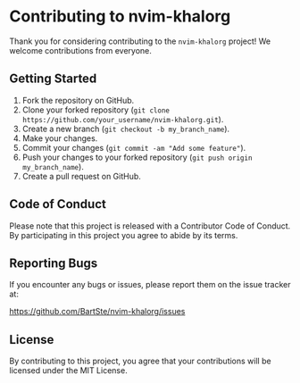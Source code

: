 # Contributing to nvim-khalorg

Thank you for considering contributing to the `nvim-khalorg` project! We welcome contributions from everyone.

## Getting Started

1. Fork the repository on GitHub.
2. Clone your forked repository (`git clone https://github.com/your_username/nvim-khalorg.git`).
3. Create a new branch (`git checkout -b my_branch_name`).
4. Make your changes.
5. Commit your changes (`git commit -am "Add some feature"`).
6. Push your changes to your forked repository (`git push origin my_branch_name`).
7. Create a pull request on GitHub.

## Code of Conduct

Please note that this project is released with a Contributor Code of Conduct. By participating in this project you agree to abide by its terms.

## Reporting Bugs

If you encounter any bugs or issues, please report them on the issue tracker at:

https://github.com/BartSte/nvim-khalorg/issues

## License

By contributing to this project, you agree that your contributions will be licensed under the MIT License.


